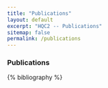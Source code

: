 ```yaml
---
title: "Publications"
layout: default
excerpt: "HQC2 -- Publications"
sitemap: false
permalink: /publications
---
```


### Publications

{% bibliography %}
